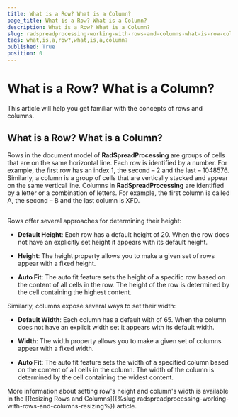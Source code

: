 ```yaml
---
title: What is a Row? What is a Column?
page_title: What is a Row? What is a Column?
description: What is a Row? What is a Column?
slug: radspreadprocessing-working-with-rows-and-columns-what-is-row-column
tags: what,is,a,row?,what,is,a,column?
published: True
position: 0
---
```


# What is a Row? What is a Column?



This article will help you get familiar with the concepts of rows and columns.
      

## What is a Row? What is a Column?

Rows in the document model of __RadSpreadProcessing__ are groups of cells that are on the same horizontal line. Each row is identified by a number. For example, the first row has an index 1, the second – 2 and the last – 1048576. Similarly, a column is a group of cells that are vertically stacked and appear on the same vertical line. Columns in __RadSpreadProcessing__ are identified by a letter or a combination of letters. For example, the first column is called A, the second – B and the last column is XFD.
        

## 

Rows offer several approaches for determining their height:
        

* __Default Height__: Each row has a default height of 20. When the row does not have an explicitly set height it appears with its default height.
            

* __Height__: The height property allows you to make a given set of rows appear with a fixed height.
            

* __Auto Fit__: The auto fit feature sets the height of a specific row based on the content of all cells in the row. The height of the row is determined by the cell containing the highest content.
            

Similarly, columns expose several ways to set their width:
        

* __Default Width__: Each column has a default with of 65. When the column does not have an explicit width set it appears with its default width.
            

* __Width__: The width property allows you to make a given set of columns appear with a fixed width.
            

* __Auto Fit__: The auto fit feature sets the width of a specified column based on the content of all cells in the column. The width of the column is determined by the cell containing the widest content.
            

More information about setting row's height and column's width is available in the [Resizing Rows and Columns]({%slug radspreadprocessing-working-with-rows-and-columns-resizing%}) article.
        
